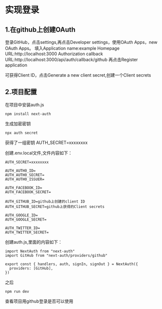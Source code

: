 # 实现登录
## 1.在github上创建OAuth
登录GitHub，点击settings,再点击Developer settings，使用OAuth Apps，new OAuth Apps。
填入Application name:example  Homepage URL:http://localhost:3000 
Authorization callback URL:http://localhost:3000/api/auth/callback/github
再点击Register application

可获得Client ID，点击Generate a new client secret,创建一个Client secrets
## 2.项目配置
在项目中安装auth.js
```
npm install next-auth
```
生成加密密钥
```
npx auth secret
```
获得了一组密钥
AUTH_SECRET=xxxxxxxx

创建.env.local文件,文件内容如下：
```
AUTH_SECRET=xxxxxxxx

AUTH_AUTH0_ID=
AUTH_AUTH0_SECRET=
AUTH_AUTH0_ISSUER=

AUTH_FACEBOOK_ID=
AUTH_FACEBOOK_SECRET=

AUTH_GITHUB_ID=github上创建的client ID
AUTH_GITHUB_SECRET=github上获得的Client secrets

AUTH_GOOGLE_ID=
AUTH_GOOGLE_SECRET=

AUTH_TWITTER_ID=
AUTH_TWITTER_SECRET=
```
创建auth.js,里面的内容如下：
```
import NextAuth from "next-auth"
import GitHub from "next-auth/providers/github"
 
export const { handlers, auth, signIn, signOut } = NextAuth({
  providers: [GitHub],
})
```
之后
```
npm run dev
```
查看项目用github登录是否可以使用